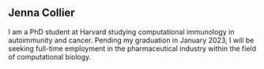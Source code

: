 ## Jenna Collier

I am a PhD student at Harvard studying computational immunology in autoimmunity and cancer. Pending my graduation in January 2023, I will be seeking full-time employment in the pharmaceutical industry within the field of computational biology.
